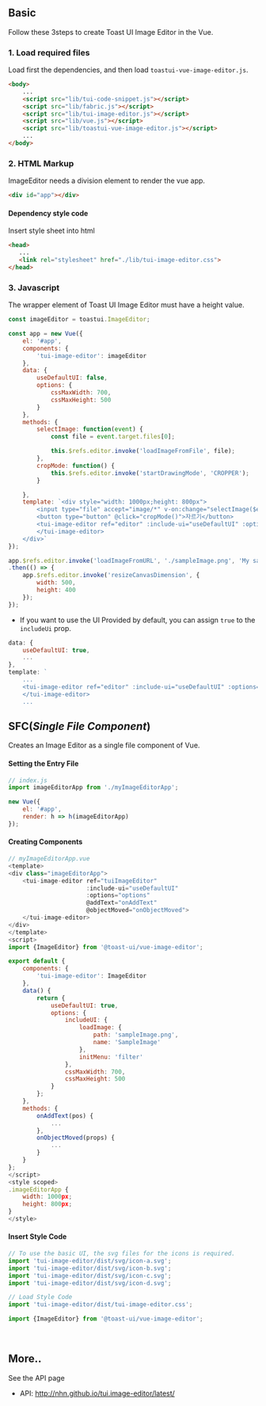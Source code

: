 ## Basic
Follow these 3steps to create Toast UI Image Editor in the Vue.

### 1. Load required files
Load first the dependencies, and then load `toastui-vue-image-editor.js`.
```html
<body>
    ...
    <script src="lib/tui-code-snippet.js"></script>
    <script src="lib/fabric.js"></script>
    <script src="lib/tui-image-editor.js"></script>
    <script src="lib/vue.js"></script>
    <script src="lib/toastui-vue-image-editor.js"></script>
    ...
</body>
```

### 2. HTML Markup
ImageEditor needs a division element to render the vue app.

```html
<div id="app"></div>
```

#### Dependency style code
Insert style sheet into html
```html
<head>
   ...
   <link rel="stylesheet" href="./lib/tui-image-editor.css">
</head>
```

### 3. Javascript
The wrapper element of Toast UI Image Editor must have a height value.
```js
const imageEditor = toastui.ImageEditor;

const app = new Vue({
    el: '#app',
    components: {
        'tui-image-editor': imageEditor
    },
    data: {
        useDefaultUI: false,
        options: {
            cssMaxWidth: 700,
            cssMaxHeight: 500
        }
    },
    methods: {
        selectImage: function(event) {
            const file = event.target.files[0];

            this.$refs.editor.invoke('loadImageFromFile', file);
        },
        cropMode: function() {
            this.$refs.editor.invoke('startDrawingMode', 'CROPPER');
        }

    },
    template: `<div style="width: 1000px;height: 800px">
        <input type="file" accept="image/*" v-on:change="selectImage($event)">
        <button type="button" @click="cropMode()">자르기</button>
        <tui-image-editor ref="editor" :include-ui="useDefaultUI" :options="options">
        </tui-image-editor>
    </div>`
});

app.$refs.editor.invoke('loadImageFromURL', './sampleImage.png', 'My sample image')
.then(() => {
    app.$refs.editor.invoke('resizeCanvasDimension', {
        width: 500,
        height: 400
    });
});
```
- If you want to use the UI Provided by default, you can assign `true` to the `includeUi` prop.
```js
data: {
    useDefaultUI: true,
    ...
},
template: `
    ...
    <tui-image-editor ref="editor" :include-ui="useDefaultUI" :options="options">
    </tui-image-editor>
    ...
```

## SFC(*Single File Component*)
Creates an Image Editor as a single file component of Vue.

#### Setting the Entry File
```js
// index.js
import imageEditorApp from './myImageEditorApp';

new Vue({
    el: '#app',
    render: h => h(imageEditorApp)
});
```

#### Creating Components
```js
// myImageEditorApp.vue
<template>
<div class="imageEditorApp">
    <tui-image-editor ref="tuiImageEditor"
                      :include-ui="useDefaultUI"
                      :options="options"
                      @addText="onAddText"
                      @objectMoved="onObjectMoved">
    </tui-image-editor>
</div>
</template>
<script>
import {ImageEditor} from '@toast-ui/vue-image-editor';

export default {
    components: {
        'tui-image-editor': ImageEditor
    },
    data() {
        return {
            useDefaultUI: true,
            options: {
                includeUI: {
                    loadImage: {
                        path: 'sampleImage.png',
                        name: 'SampleImage'
                    },
                    initMenu: 'filter'
                },
                cssMaxWidth: 700,
                cssMaxHeight: 500
            }
        };
    },
    methods: {
        onAddText(pos) {
            ...
        },
        onObjectMoved(props) {
            ...
        }
    }
};
</script>
<style scoped>
.imageEditorApp {
    width: 1000px;
    height: 800px;
}
</style>
```

#### Insert Style Code
```js
// To use the basic UI, the svg files for the icons is required.
import 'tui-image-editor/dist/svg/icon-a.svg';
import 'tui-image-editor/dist/svg/icon-b.svg';
import 'tui-image-editor/dist/svg/icon-c.svg';
import 'tui-image-editor/dist/svg/icon-d.svg';

// Load Style Code
import 'tui-image-editor/dist/tui-image-editor.css';

import {ImageEditor} from '@toast-ui/vue-image-editor';
```

<br>

## More..

See the API page
* API: http://nhn.github.io/tui.image-editor/latest/
